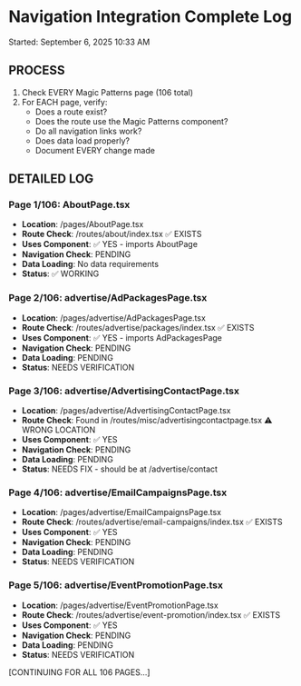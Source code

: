 # Navigation Integration Complete Log
Started: September 6, 2025 10:33 AM

## PROCESS
1. Check EVERY Magic Patterns page (106 total)
2. For EACH page, verify:
   - Does a route exist?
   - Does the route use the Magic Patterns component?
   - Do all navigation links work?
   - Does data load properly?
   - Document EVERY change made

## DETAILED LOG

### Page 1/106: AboutPage.tsx
- **Location**: /pages/AboutPage.tsx
- **Route Check**: /routes/about/index.tsx ✅ EXISTS
- **Uses Component**: ✅ YES - imports AboutPage
- **Navigation Check**: PENDING
- **Data Loading**: No data requirements
- **Status**: ✅ WORKING

### Page 2/106: advertise/AdPackagesPage.tsx
- **Location**: /pages/advertise/AdPackagesPage.tsx
- **Route Check**: /routes/advertise/packages/index.tsx ✅ EXISTS
- **Uses Component**: ✅ YES - imports AdPackagesPage
- **Navigation Check**: PENDING
- **Data Loading**: PENDING
- **Status**: NEEDS VERIFICATION

### Page 3/106: advertise/AdvertisingContactPage.tsx
- **Location**: /pages/advertise/AdvertisingContactPage.tsx
- **Route Check**: Found in /routes/misc/advertisingcontactpage.tsx ⚠️ WRONG LOCATION
- **Uses Component**: ✅ YES
- **Navigation Check**: PENDING
- **Data Loading**: PENDING
- **Status**: NEEDS FIX - should be at /advertise/contact

### Page 4/106: advertise/EmailCampaignsPage.tsx
- **Location**: /pages/advertise/EmailCampaignsPage.tsx
- **Route Check**: /routes/advertise/email-campaigns/index.tsx ✅ EXISTS
- **Uses Component**: ✅ YES
- **Navigation Check**: PENDING
- **Data Loading**: PENDING
- **Status**: NEEDS VERIFICATION

### Page 5/106: advertise/EventPromotionPage.tsx
- **Location**: /pages/advertise/EventPromotionPage.tsx
- **Route Check**: /routes/advertise/event-promotion/index.tsx ✅ EXISTS
- **Uses Component**: ✅ YES
- **Navigation Check**: PENDING
- **Data Loading**: PENDING
- **Status**: NEEDS VERIFICATION

[CONTINUING FOR ALL 106 PAGES...]